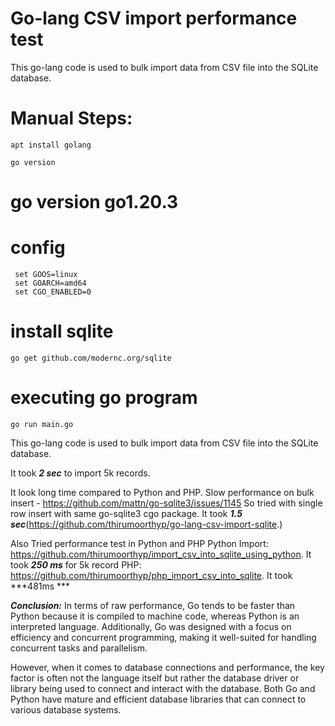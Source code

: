 # Go-lang CSV import performance test
This go-lang code is used to bulk import data from CSV file into the SQLite database.

# Manual Steps: 
``` shell
apt install golang
```

``` shell
go version
```
# go version go1.20.3

# config
``` shell
 set GOOS=linux
 set GOARCH=amd64
 set CGO_ENABLED=0
```

# install sqlite
``` shell
go get github.com/modernc.org/sqlite
```

# executing go program
```shell
go run main.go
```

This go-lang code is used to bulk import data from CSV file into the SQLite database.

It took ***2 sec*** to import 5k records. 

It look long time compared to Python and PHP. 
Slow performance on bulk insert - https://github.com/mattn/go-sqlite3/issues/1145
So tried with single row insert with same go-sqlite3 cgo package. It took ***1.5 sec***(https://github.com/thirumoorthyp/go-lang-csv-import-sqlite.)

Also Tried performance test in Python and PHP 
Python Import: https://github.com/thirumoorthyp/import_csv_into_sqlite_using_python. It took ***250 ms*** for 5k record
PHP: https://github.com/thirumoorthyp/php_import_csv_into_sqlite. It took ***481ms ***

***Conclusion:***
In terms of raw performance, Go tends to be faster than Python because it is compiled to machine code, whereas Python is an interpreted language. Additionally, Go was designed with a focus on efficiency and concurrent programming, making it well-suited for handling concurrent tasks and parallelism.

However, when it comes to database connections and performance, the key factor is often not the language itself but rather the database driver or library being used to connect and interact with the database. Both Go and Python have mature and efficient database libraries that can connect to various database systems.
